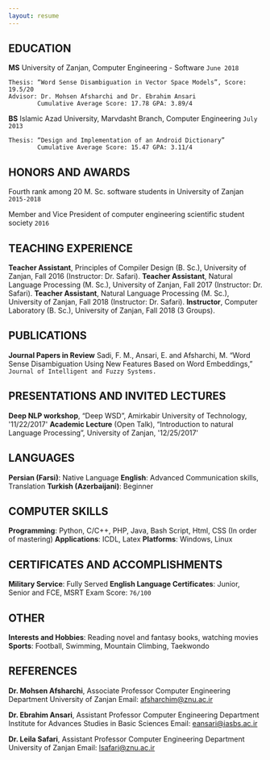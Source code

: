```yaml
---
layout: resume
---
```

## EDUCATION

__MS__	University of Zanjan, Computer Engineering - Software		        `June 2018`

	Thesis: “Word Sense Disambiguation in Vector Space Models”, Score: 19.5/20
	Advisor: Dr. Mohsen Afsharchi and Dr. Ebrahim Ansari
            Cumulative Average Score: 17.78 GPA: 3.89/4

__BS__	Islamic Azad University, Marvdasht Branch, Computer Engineering	        `July 2013`

	Thesis: “Design and Implementation of an Android Dictionary”
            Cumulative Average Score: 15.47 GPA: 3.11/4

## HONORS AND AWARDS

Fourth rank among 20 M. Sc. software students in University of Zanjan	        `2015-2018`

Member and Vice President of computer engineering scientific student society	`2016`

## TEACHING EXPERIENCE

__Teacher Assistant__, Principles of Compiler Design (B. Sc.), University of Zanjan, Fall 2016 (Instructor: Dr. Safari).
__Teacher Assistant__, Natural Language Processing (M. Sc.), University of Zanjan, Fall 2017 (Instructor: Dr. Safari).
__Teacher Assistant__, Natural Language Processing (M. Sc.), University of Zanjan, Fall 2018 (Instructor: Dr. Safari).
__Instructor__, Computer Laboratory (B. Sc.), University of Zanjan, Fall 2018 (3 Groups).

## PUBLICATIONS

__Journal Papers in Review__
Sadi, F. M., Ansari, E. and Afsharchi, M. “Word Sense Disambiguation Using New Features Based on Word Embeddings,” `Journal of Intelligent and Fuzzy Systems.`

## PRESENTATIONS AND INVITED LECTURES

__Deep NLP workshop__, “Deep WSD”, Amirkabir University of Technology, 		'11/22/2017'
__Academic Lecture__ (Open Talk), “Introduction to natural Language Processing”, University of Zanjan, '12/25/2017'

## LANGUAGES

__Persian (Farsi)__: Native Language
__English__: Advanced Communication skills, Translation
__Turkish (Azerbaijani)__: Beginner

## COMPUTER SKILLS

__Programming__: Python, C/C++, PHP, Java, Bash Script, Html, CSS (In order of mastering)
__Applications__: ICDL, Latex
__Platforms__: Windows, Linux

## CERTIFICATES AND ACCOMPLISHMENTS

__Military Service__: Fully Served
__English Language Certificates__: Junior, Senior and FCE, 
MSRT Exam Score: `76/100`

## OTHER

__Interests and Hobbies__: Reading novel and fantasy books, watching movies
__Sports__: Football, Swimming, Mountain Climbing, Taekwondo

## REFERENCES

__Dr. Mohsen Afsharchi__, Associate Professor
Computer Engineering Department
University of Zanjan
Email: afsharchim@znu.ac.ir

__Dr. Ebrahim Ansari__, Assistant Professor
Computer Engineering Department
Institute for Advances Studies in Basic Sciences
Email: eansari@iasbs.ac.ir

__Dr. Leila Safari__, Assistant Professor
Computer Engineering Department
University of Zanjan
Email: lsafari@znu.ac.ir




<!-- ### Footer

Last updated: December 2018 -->


